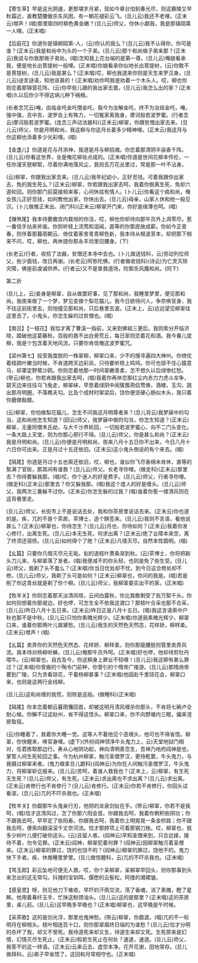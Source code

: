 <!-- { "loadSidebar": true } -->
【寄生草】早是这光阴速，更那堪岁月紧，现如今章台怕到春光尽，则这霸陵又早秋霜近，直教楚腰傲杀东风困，有一朝花褪彩云飞。(旦儿云)我还不老哩。(正末云)噤声！(唱)那里取四时柳色黄金嫩？(旦儿云)师父，你休小觑我，我是那镇陌第一人哩。(正末唱)

【后庭花】你道你是镇柳陌第-人，(云)你认的我么？(旦儿云)我不认得你，你可是谁？(正末云)我是和尚中为头的一个子弟。(旦儿云)那个和尚做子弟来那？(正末云)我说与你我那做子弟处。(唱)怎知我上花台端的是第一尊。(旦儿云)俺娘看承我，便是地长出菩提树一般哩。(正末唱)你娘看承你似地长出菩提树，(云)你敢不是菩提树，(旦儿云)我是甚么？(正末唱)哎，柳也我道来你则是天生来罗汉身。(旦儿云)谜言谜语，知他说甚的！(正末唱)劝你呵我是劝着一个木头人。哎，柳也你则恋着那锦营花阵。(云)你早些儿跟的我出家去罢。(旦儿云)我怎么出的家？(正末唱)久以后你少不得这埚儿种下祸根。

(长者念咒云)唵，齿临金吒金吒僧金吒，我今为汝解金吒，终不为汝结金吒，唵，强中强，吉中吉，波罗会上有殊力，一切冤家离我身，摩诃般若波罗蜜。(行者念云)摩诃般若波罗蜜。(连念三声动法器科)(正末云)柳翠，你跟贫僧出家去来。(旦儿云)师父，你是月明和尚，我这柳与你这月长着多少精神哩。(正末云)我这月与你这柳也添着多少光彩哩。(唱)

【金盏儿】你道是花与月添神，我道是月与柳招魂。你恋着那清阴半亩香千阵。(旦儿云)你看这世界，全是俺花柳妆点成的。(正末唱)你道是世间花柳本伶伦，一任你漫天琶柳絮，尽着你满地落风尘，我则去万花丛里过，常是那一叶不沾身。

(云)柳翠，你跟我出家去来。(旦儿云)我年纪幼小，正好觅钱。可着我跟你出家去，免的我生死么？(正末云)柳翠，你若跟我出家去呵，我着你脱离生死，免却六道轮回。则你那门前莫接频来客，心间休挂有情人。(卜儿云)你看这个疯和尚，俺女孩儿正好觅钱，如何教他出家，你快出去。(旦儿云)母亲，山家人休和他一般见识。(卜儿做推正末出，闭门科)(正末云)柳翠开门来，你好是缘薄也呵。(唱)

【赚煞尾】我本待要蟾宫内栽培的你活，哎，柳也你却待向那牛员外上凋零尽。惹一番信手拈来斧痕。你则听枝上流莺和泪闻，直等的你那皮故成薪。你如今正青春，则伴着那暮雨朝云、倚仗着客舍青青柳色新，我本待从根波至本，却把那下梢来不问，哎，柳也，再休提你那永丰坊里旧腰身。(下)

(长老云)行者，收拾了法器，贫僧还本寺中去也。(卜儿做送钱科，云)劳动列位师父，些少面钱，改日再谢。(长老云)阿弥陀佛。(行者做收钱科)(诗云)为亡灵灭除灾障，佛座前虔诚供养。(行者云)又不是普救道场，险絮杀风魔和尚。(同下)

第二折

(旦儿上，云)妾身是柳翠，自从做罢好事，见了那和尚，我睡里梦里，便见那和尚。我夜来做了一个梦，梦见变做个梨花猫儿。我今日欲待问人，争奈唤官身，我不往这前街里去，则怕撞见那和尚，只后巷里去波。(正末上，云)远远望见柳翠往这里去了。小鬼头，你怎生躲的过贫僧也。(唱)

【南吕】【一枝花】我恰才离了曹溪一指前，又来到佛祖三更后。我则索分开临济晓，踏破他这葛藤秋。百般的救不出白骨荒丘，每日家则恋着花和酒。我今番儿度柳，我是个包含着天地风流，只要你肯信俺这波罗蜜咒。

【梁州第七】投至我度脱的一株翠柳，柳翠口来，少不的搜寻遍四大神州。你倚仗着枝疏叶嫩当时候，不肯道跨天边彩凤，只待要听枝上鸣鸠。你可也锁不住心猿意马，却罩定野鹭沙鸥。你则恋着他那一时间翠嫩青柔，怎不想久以后绿惨红愁。(带云)柳也，你若肯跟我出家去呵，(唱)我着你再休恋那红尘内赤力力虎斗龙争，碧天边来往往乌飞兔走，柳翠崃，早思着绿阴中闹簇簇燕侣莺俦，酒楼，玉沟，跳出那月明圈，不落樵夫勾。比及个成材时架梁后，饶你便坚硬心肠似木头，我只着你磨做骷髅。

(云)柳翠，你怕做梨花猫儿，怎生不问我这月明尊者来？(旦儿背云)我梦寐中的勾当，这和尚他怎生知道？(回云)师父，我梦寐中做的勾当，你怎生知道？(正末云)柳翠，无量阿僧禾氏劫，与大千沙界轮回，一切般若波罗蜜心，向不二门头变化。一条大路上天堂，则为你那心邪行不得。(旦儿云)师父，你是甚么和尚？(正末云)我是月明和尚。(旦儿云)你便是月明和尚，夜来八月十五日你不出来，今日八月十六日你可出来。正是月过十五还依旧。(正末云)这小鬼头倒说的有个来去。(唱)

【隔尾】你道是月过十五也索还依旧，哎，柳也，谁似你飞尽香绵未肯休，直等的絮满了官街，那其间有谁救？(旦儿云)师父。长老寻你哩。(做走科)(正末云)那里去？你待要躲我那。(唱)哎，你个迷人的好是费手。(旦儿云)师父，行者寻你哩。(做走科)(正末云)那里去？你又躲我那。(唱)我这个度人的好是缠头。(旦儿云)师父，我两次三番躲不过你。(正末云)你怎生躲的过我？(唱)谁着你惹一缕清风则在这背巷里走。

(旦儿云)师父，长街市上不是说话去处，我和你茶房里说话去来。(正末云)你也道的是。疾，兀的不是个茶房。茶博士，造个酥签来。(旦儿云)我则不言语，看他说甚么？(正末云)柳翠也，你待怎生？(旦儿云)月也，你待如何？(正末云)我着你发心修行，出离生死。(旦儿云)本无生死，何求出离？(正末云)绝了业障本来空，离了终须还宿债。(旦儿云)如何得个了绝？(正末云)凡情灭尽。自然本性圆明。(唱)

【幺篇】只要你凡情灭尽元无垢，刬的道枝叶萧条渐到秋。(云)茶博士，你将把剃头刀儿来，与柳翠落了发者。(唱)我便减不的你头轻，也则是免了些生受。(旦儿云)师父，我剃了头不羞么？(正末唱)你当日忧处却不忧，到今日这合修处却不修。(旦儿云)师父，我剃了头可是如何？(正末云)柳翠也，你问的我是。(唱)若是削了你这青丝就是剃了你个柳。(旦儿云)师父，我柳翠委实出不的家。(正末唱)

【牧羊关】你则恋着那天淡清风晓，云间白露秋，你比我敢剩受了些万絮千头。你如何则想着你那堤边，好也啰，可怎生全不依我这渡口？那枝叶合采也那不合采，(旦儿云)昨日八月十五日来。(正末云)昨日正是八月十五日。(唱)我这言语索中户秋也那不是中秋。(旦儿云)只怕你素魄光辉少。(正末唱)你道我素魄光辉少，柳翠口来，谁着你那两叶儿眉黛愁。(旦儿云)我生的天然色天然态，花样娇，柳样柔。(正末云)噤声！(唱)

【幺篇】卖弄你的天然色天然态、花样娇、柳样柔，则你那瘦腰肢则管里卖弄风流。我本待对杨柳听蝉，(旦儿云)俺那牛员外呵。(正末唱)好也啰，他却待剪牡丹喂牛。(云)柳翠也，自古及今，你这柳身上罪业不轻哩！(旦儿云)我这柳有甚么罪过？(正末唱)你曾搬的个陶令门前种，你曾引的个隋帝广陵游。(旦儿云)那隋炀帝要到广陵，只为贪看琼花，干着杨柳甚事？(正末唱)他因赴千里琼花会，柳翠口来，也则是这两行金线柳。

(旦儿云)这和尚缠的我慌，则除是这般。(做睡科)(正末唱)

【隔尾】你本恋着朝云暮雨慵回首，却被这明月清风缠杀你那头，不肯将七碗卢仝耐心候。你解不过这赵州，省不得这悟头。柳翠口来，你不向野塘内三眠，偏来渲房取宿。

(云)你睡着了，我着你大睡一觉。这等人不着他见个恶境头，他可也不得省悟。柳翠，你快醒来，唤官身哩。(虚下)(外扮阎神领净牛头鬼力上，云)天堂地狱门相对，任君拣取那边行。寿从心地阴功起，神向清明善念生，吾神乃地府阎神是也，掌管人间生死轮回之事。今为杭州柳翠，触污圣僧罗汉，更待乾罢，牛头鬼力，与我摄过柳翠来者。(鬼力做拿旦儿跪科)(阎神云)为你在人间触污圣僧罗汉，牛头鬼力，将柳翠斩讫报来。(旦儿云)苦呵，着谁人救我也？(正末上，云)柳翠，有生死无生死？(旦儿云)师父，有生死。(正末云)求出离也不求出离？(旦儿云)求出离。(正末云)肯修行也不肯修行？(旦儿云)肯修行。(正末云)你若不肯修行，你回头试看波。(旦儿云)兀的不吓杀我也。(正末唱)

【牧羊关】你觑那牛头鬼亲行刃，他把的龙泉剑扯在手。(带云)柳翠，你若不是我呵，(唱)恰才这清风过，怎了你那六阳会首。你跟我去呵，我着你剩积些阴功；你不跟我去呵，早早定了些阳寿。你跟我去呵，我着你上明晃晃一条金桥路；你不跟我去呵，便索向翻滚滚千丈奈河流。恰才那脖项上可着那钢刀挫。哎，柳翠也，抵多少树叶儿便打破你这头。(云)且留人者。(阎神云)早知圣僧来到，只合远接，接待不着，勿令见罪。(正末云)阎神，柳翠犯着何罪？(阎神云)因柳翠触污着圣僧来。(正末云)柳翠的罪过，饶的也饶不的？(阎神云)柳翠的罪过，饶他不的。鬼力快下手者。疾，休推睡里梦里。(旦儿做惊醒科，云)兀的不吓杀我也。(正末唱)

【骂玉郎】彩云坠地可便无人救，哎，你个呆柳翠，呆柳翠早回头，则你那事到头来怎出的这无常勾。抖搜的宝钏鸣，僝僽的云髻松，阿搂的湘裙皱。

【感皇恩】呀，则见他刀下难收，早吓的汗雨交流，荡了香魂，消了素魄，瞪了星眸。他用着春纤玉手，忙抹这粉颈油头。(旦儿云)这的是那里？(正末唱)这的茶房里，桌儿前。(旦儿云)这早晚多早晚也？(正末唱)柳翠也，这早晚是午时候。

【采茶歌】这的是剑光浮，那里也鬼神愁。(带云)柳翠，你觑波。(唱)兀的不一轮明月在柳梢头。枝叶相连百十口，则你那翠眉终日端的为谁愁？(旦儿云)恰才分明的杀坏了我，却又不曾死。我待道死来却又生，待道生来却又死。生死原来是幻情，幻情灭尽生死止。(正末云)假若生死止在何处？速道，速道。(旦儿云)师父，我答不的这一转语。(正末云)云来云去，虚空本净。花开花谢，田地常存。(旦儿做拜科，云)弟子早省悟了。这回和月常相守也。(正末唱)

